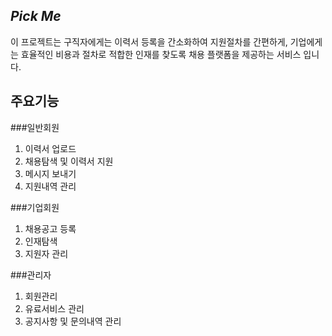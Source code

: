 ## _Pick Me_

 이 프로젝트는 구직자에게는 이력서 등록을 간소화하여 지원절차를 간편하게, 기업에게는 효율적인 비용과 절차로 적합한 인재를 찾도록 채용 플랫폼을 제공하는 서비스 입니다.

 ## 주요기능
 ###일반회원
 1. 이력서 업로드
 2. 채용탐색 및 이력서 지원
 3. 메시지 보내기
 4. 지원내역 관리

 ###기업회원
 1. 채용공고 등록
 2. 인재탐색
 3. 지원자 관리

 ###관리자
 1. 회원관리
 2. 유료서비스 관리
 3. 공지사항 및 문의내역 관리
